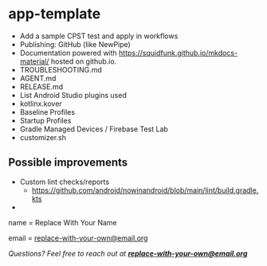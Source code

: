 # app-template

- Add a sample CPST test and apply in workflows
- Publishing: GitHub (like NewPipe)
- Documentation powered with https://squidfunk.github.io/mkdocs-material/ hosted
  on github.io.
- TROUBLESHOOTING.md
- AGENT.md
- RELEASE.md
- List Android Studio plugins used
- kotlinx.kover
- Baseline Profiles
- Startup Profiles
- Gradle Managed Devices / Firebase Test Lab
- customizer.sh

## Possible improvements

- Custom lint checks/reports
  - https://github.com/android/nowinandroid/blob/main/lint/build.gradle.kts
-

name = Replace With Your Name

email = replace-with-your-own@email.org

_Questions? Feel free to reach out at **replace-with-your-own@email.org**_

